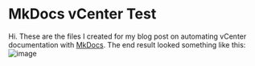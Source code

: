 # MkDocs vCenter Test
Hi. These are the files I created for my blog post on automating vCenter documentation with [MkDocs](https://www.mkdocs.org/). The end result looked something like this:
![image](https://github.com/DennisFaucher/mkdocs-blog/assets/9034190/e39070ee-5d10-465c-a6b2-50afdbc16dd8)
